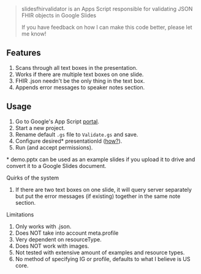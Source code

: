 
> slidesfhirvalidator is an Apps Script responsible for validating JSON FHIR objects in Google Slides
> 
> If you have feedback on how I can make this code better, please let me know!

## Features

1. Scans through all text boxes in the presentation. 
2. Works if there are multiple text boxes on one slide.
3. FHIR .json needn't be the only thing in the text box.
4. Appends error messages to speaker notes section.

## Usage

1. Go to Google's App Script [portal](https://script.google.com/home/).
2. Start a new project.
3. Rename default `.gs` file to `Validate.gs` and save. 
4. Configure desired* presentationId ([how?](https://developers.google.com/slides/api/guides/overview)).
5. Run (and accept permissions).

\* demo.pptx can be used as an example slides if you upload it to drive and convert it to a Google Slides document.

Quirks of the system

1. If there are two text boxes on one slide, it will query server separately but put the error messages (if existing) together in the same note section.

Limitations

1. Only works with .json.
2. Does NOT take into account meta.profile
3. Very dependent on resourceType.
4. Does NOT work with images.
5. Not tested with extensive amount of examples and resource types.
6. No method of specifying IG or profile, defaults to what I believe is US core.
